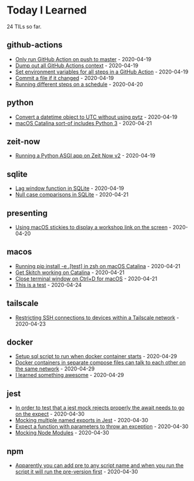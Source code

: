 # Today I Learned


<!-- count starts -->24<!-- count ends --> TILs so far.

<!-- index starts -->
## github-actions

* [Only run GitHub Action on push to master](https://github.com/joey-kendall/til-1/blob/master/github-actions/only-master.md) - 2020-04-19
* [Dump out all GitHub Actions context](https://github.com/joey-kendall/til-1/blob/master/github-actions/dump-context.md) - 2020-04-19
* [Set environment variables for all steps in a GitHub Action](https://github.com/joey-kendall/til-1/blob/master/github-actions/set-environment-for-all-steps.md) - 2020-04-19
* [Commit a file if it changed](https://github.com/joey-kendall/til-1/blob/master/github-actions/commit-if-file-changed.md) - 2020-04-19
* [Running different steps on a schedule](https://github.com/joey-kendall/til-1/blob/master/github-actions/different-steps-on-a-schedule.md) - 2020-04-20

## python

* [Convert a datetime object to UTC without using pytz](https://github.com/joey-kendall/til-1/blob/master/python/convert-to-utc-without-pytz.md) - 2020-04-19
* [macOS Catalina sort-of includes Python 3](https://github.com/joey-kendall/til-1/blob/master/python/macos-catalina-sort-of-ships-with-python3.md) - 2020-04-21

## zeit-now

* [Running a Python ASGI app on Zeit Now v2](https://github.com/joey-kendall/til-1/blob/master/zeit-now/python-asgi-on-now-v2.md) - 2020-04-19

## sqlite

* [Lag window function in SQLite](https://github.com/joey-kendall/til-1/blob/master/sqlite/lag-window-function.md) - 2020-04-19
* [Null case comparisons in SQLite](https://github.com/joey-kendall/til-1/blob/master/sqlite/null-case.md) - 2020-04-21

## presenting

* [Using macOS stickies to display a workshop link on the screen](https://github.com/joey-kendall/til-1/blob/master/presenting/stickies-for-workshop-links.md) - 2020-04-20

## macos

* [Running pip install -e .[test] in zsh on macOS Catalina](https://github.com/joey-kendall/til-1/blob/master/macos/zsh-pip-install.md) - 2020-04-21
* [Get Skitch working on Catalina](https://github.com/joey-kendall/til-1/blob/master/macos/skitch-catalina.md) - 2020-04-21
* [Close terminal window on Ctrl+D for macOS](https://github.com/joey-kendall/til-1/blob/master/macos/close-terminal-on-ctrl-d.md) - 2020-04-21
* [This is a test](https://github.com/joey-kendall/til-1/blob/master/macos/this-is-a-test.md) - 2020-04-24

## tailscale

* [Restricting SSH connections to devices within a Tailscale network](https://github.com/joey-kendall/til-1/blob/master/tailscale/lock-down-sshd.md) - 2020-04-23

## docker

* [Setup sql script to run when docker container starts](https://github.com/joey-kendall/til-1/blob/master/docker/setup-sql-script-to-run-at-start-of-container.md) - 2020-04-29
* [Docker containers in separate compose files can talk to each other on the same network](https://github.com/joey-kendall/til-1/blob/master/docker/how-to-get-docker-containers-in-separate-compose-files-to-talk-to-each-other.md) - 2020-04-29
* [I learned something awesome](https://github.com/joey-kendall/til-1/blob/master/docker/what-ever-cool-thing-i-learned.md) - 2020-04-29

## jest

* [In order to test that a jest mock rejects properly the await needs to go on the expect](https://github.com/joey-kendall/til-1/blob/master/jest/testing-that-a-mock-rejects.md) - 2020-04-30
* [Mocking multiple named exports in Jest](https://github.com/joey-kendall/til-1/blob/master/jest/mocking-multiple-named-exports.md) - 2020-04-30
* [Expect a function with parameters to throw an exception](https://github.com/joey-kendall/til-1/blob/master/jest/expect-a-function-with-parameters-to-throw-an-exception.md) - 2020-04-30
* [Mocking Node Modules](https://github.com/joey-kendall/til-1/blob/master/jest/mocking-node-modules.md) - 2020-04-30

## npm

* [Apparently you can add pre to any script name and when you run the script it will run the pre-version first](https://github.com/joey-kendall/til-1/blob/master/npm/prefix-any-script-in-package-json-with-pre.md) - 2020-04-30
<!-- index ends -->
